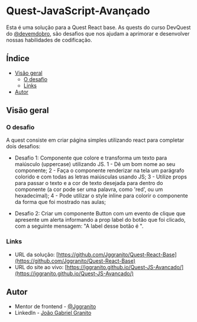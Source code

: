 # Quest-JavaScript-Avançado

Esta é uma solução para a Quest React base. As quests do curso DevQuest do [@devemdobro](instagram.com/devemdobro), são desafios que nos ajudam a aprimorar e desenvolver nossas habilidades de codificação.

## Índice

- [Visão geral](#visão-geral)
   - [O desafio](#O-desafio)
   - [Links](#links)
- [Autor](#autor)

## Visão geral

### O desafio

A quest consiste em criar página simples utilizando react para completar dois desafios:

- Desafio 1:
   Componente que colore e transforma um texto para maiúsculo (uppercase) utilizando JS.
    1 - Dê um bom nome ao seu componente;
    2 - Faça o componente renderizar na tela um parágrafo colorido e com todas as letras maiúsculas usando JS;
    3 - Utilize props para passar o texto e a cor de texto desejada
    para dentro do componente (a cor pode ser uma palavra, como 'red', ou um hexadecimal);
    4 - Pode utilizar o style inline para colorir o componente da forma que foi mostrado nas aulas;

- Desafio 2:
   Criar um componente Button com um evento de clique que apresente um alerta informando a prop label do botão que foi clicado, com a seguinte mensagem: "A label desse botão é <insira a label aqui via JS>".

### Links

- URL da solução: [https://github.com/Jggranito/Quest-React-Base](https://github.com/Jggranito/Quest-React-Base)
- URL do site ao vivo: [https://jggranito.github.io/Quest-JS-Avancado/](https://jggranito.github.io/Quest-JS-Avancado/)

## Autor

- Mentor de frontend - [@Jggranito](https://www.frontendmentor.io/profile/Jggranito)
- LinkedIn - [João Gabriel Granito](https://www.linkedin.com/in/jo%C3%A3o-gabriel-granito-77666a262/)